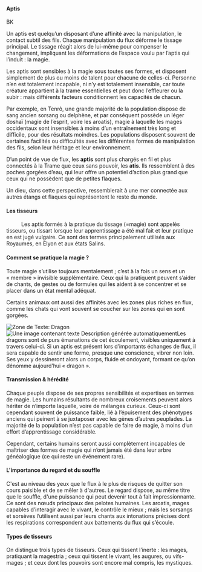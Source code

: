 #### Aptis
BK


Un aptis est quelqu’un disposant d’une affinité avec la manipulation, le contact subtil des fils. Chaque manipulation du flux déforme le tissage principal. Le tissage réagit alors de lui-même pour compenser le changement, impliquant les déformations de l’espace voulu par l’aptis qui l’induit : la magie.

Les aptis sont sensibles à la magie sous toutes ses formes, et disposent simplement de plus ou moins de talent pour chacune de celles-ci. Personne n’en est totalement incapable, ni n’y est totalement insensible, car toute créature appartient à la trame essentielles et peut donc l’effleurer ou la subir : mais différents facteurs conditionnent les capacités de chacun.

Par exemple, en Tenrô, une grande majorité de la population dispose de sang ancien sorsang ou delphène, et par conséquent possède un léger doshaï (magie de l’esprit, voire les aroatis), magie à laquelle les mages occidentaux sont insensibles à moins d’un entraînement très long et difficile, pour des résultats moindres. Les populations disposent souvent de certaines facilités ou difficultés avec les différentes formes de manipulation des fils, selon leur héritage et leur environnement.

D’un point de vue de flux, les **aptis** sont plus chargés en fil et plus connectés à la Trame que ceux sans pouvoir, les **atis**. Ils ressemblent à des poches gorgées d’eau, qui leur offre un potentiel d’action plus grand que ceux qui ne possèdent que de petites flaques.

Un dieu, dans cette perspective, ressemblerait à une mer connectée aux autres étangs et flaques qui représentent le reste du monde.

#### Les tisseurs

          Les aptis formés à la pratique du tissage (=magie) sont appelés tisseurs, ou tissart lorsque leur apprentissage a été mal fait et leur pratique en est jugé vulgaire. Ce sont des termes principalement utilisés aux Royaumes, en Elyon et aux états Salins.

#### Comment se pratique la magie ?

Toute magie s’utilise toujours mentalement ; c’est à la fois un sens et un « membre » invisible supplémentaire. Ceux qui la pratiquent peuvent s’aider de chants, de gestes ou de formules qui les aident à se concentrer et se placer dans un état mental adéquat.

Certains animaux ont aussi des affinités avec les zones plus riches en flux, comme les chats qui vont souvent se coucher sur les zones qui en sont gorgées.

![Zone de Texte: Dragon](file:///C:/Users/Lara/AppData/Local/Temp/msohtmlclip1/01/clip_image001.gif)![Une image contenant texte
Description générée automatiquement](file:///C:/Users/Lara/AppData/Local/Temp/msohtmlclip1/01/clip_image003.jpg)Les dragons sont de purs émanations de cet écoulement, visibles uniquement à travers celui-ci. Si un aptis est présent lors d’importants échanges de flux, il sera capable de sentir une forme, presque une conscience, vibrer non loin. Ses yeux y dessineront alors un corps, fluide et ondoyant, formant ce qu’on dénomme aujourd’hui « dragon ».

#### Transmission & hérédité

Chaque peuple dispose de ses propres sensibilités et expertises en termes de magie. Les humains résultants de nombreux croisements peuvent alors hériter de n’importe laquelle, voire de mélanges curieux. Ceux-ci sont cependant souvent de puissance faible, lié à l’épuisement des phénotypes anciens qui peinent à se juxtaposer avec les gènes d’autres peuplades. La majorité de la population n’est pas capable de faire de magie, à moins d’un effort d’apprentissage considérable.

Cependant, certains humains seront aussi complètement incapables de maîtriser des formes de magie qui n’ont jamais été dans leur arbre généalogique (ce qui reste un événement rare).

#### L'importance du regard et du souffle

C'est au niveau des yeux que le flux à le plus de risques de quitter son cours paisible et de se mêler à d'autres. Le regard dispose, au même titre que le souffle, d'une puissance qui peut devenir tout à fait impressionnante. Ce sont des nœuds principaux des pelotes humaines. Les aroatis, mages capables d’interagir avec le vivant, le contrôle le mieux ; mais les sorsangs et sorsèves l’utilisent aussi par leurs chants aux intonations précises dont les respirations correspondent aux battements du flux qui s’écoule.

#### Types de tisseurs

On distingue trois types de tisseurs. Ceux qui tissent l’inerte : les mages, pratiquant la magestria ; ceux qui tissent le vivant, les augures, ou vifs-mages ; et ceux dont les pouvoirs sont encore mal compris, les mystiques.
